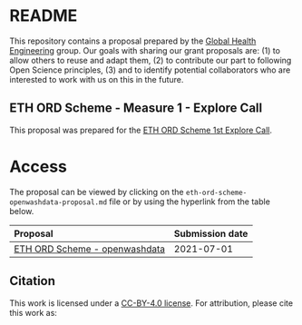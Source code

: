 # README

This repository contains a proposal prepared by the [Global Health Engineering](https://github.com/Global-Health-Engineering/) group. Our goals with sharing our grant proposals are: (1) to allow others to reuse and adapt them, (2) to contribute our part to following Open Science principles, (3) and to identify potential collaborators who are interested to work with us on this in the future.

## ETH ORD Scheme - Measure 1 - Explore Call

This proposal was prepared for the [ETH ORD Scheme 1st Explore Call](https://ethrat.ch/en/information-for-ethz-and-epfl-applicants/).

# Access

The proposal can be viewed by clicking on the `eth-ord-scheme-openwashdata-proposal.md` file or by using the hyperlink from the table below.

| Proposal                                             | Submission date |
|:-------------------------------------------------------------|:-----------|
| [ETH ORD Scheme - openwashdata](eth-ord-scheme-openwashdata-proposal.md) | 2021-07-01 |


## Citation

This work is licensed under a [CC-BY-4.0 license](LICENSE.md). For attribution, please cite this work as:

